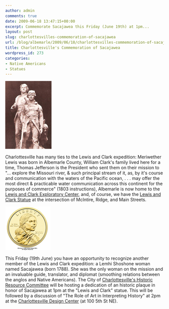 ```yaml
---
author: admin
comments: true
date: 2009-06-18 13:47:15+00:00
excerpt: Commemorate Sacajawea this Friday (June 19th) at 1pm...
layout: post
slug: charlottesvilles-commemoration-of-sacajawea
url: /blog/albemarle/2009/06/18/charlottesvilles-commemoration-of-sacajawea/
title: Charlottesville's Commemoration of Sacajawea
wordpress_id: 273
categories:
- Native Americans
- Statues
---
```




![](/wp-content/uploads/2009/06/lewisclark_postcard.jpg)

Charlottesville has many ties to the Lewis and Clark expedition: Meriwether Lewis was born in Albemarle County, William Clark's family lived here for a time, Thomas Jefferson is the President who sent them on their mission to "... explore the Missouri river, & such principal stream of it, as, by it's course and communication with the waters of the Pacific ocean, . . . may offer the most direct & practicable water communication across this continent for the purposes of commerce" (1803 instructions), Albemarle is now home to the [Lewis and Clark Exploratory Center](http://www.lewisandclarkeast.org), and, of course, we have the [Lewis and Clark Statue](http://www.locohistory.org/blog/albemarle/2007/02/16/sacagawea-clark-lewis/) at the intersection of McIntire, Ridge, and Main Streets.



![](/wp-content/uploads/2009/06/sacajaweacoin2.jpg)

This Friday (19th June) you have an opportunity to recognize another member of the Lewis and Clark expedition: a Lemhi Shoshone woman named Sacajawea (born 1788). She was the only woman on the mission and an invaluable guide, translator, and diplomat (smoothing relations between the anglos and Native Americans). The City of [Charlottesville's Historic Resource Committee](http://www.charlottesville.org/historicresources/) will be hosting a dedication of an historic plaque in honor of Sacajawea at 1pm at the "Lewis and Clark" statue. This will be followed by a discussion of "The Role of Art in Interpreting History" at 2pm at the [Charlottesville Design Center](http://www.cvilledesign.org) (at 100 5th St NE).
